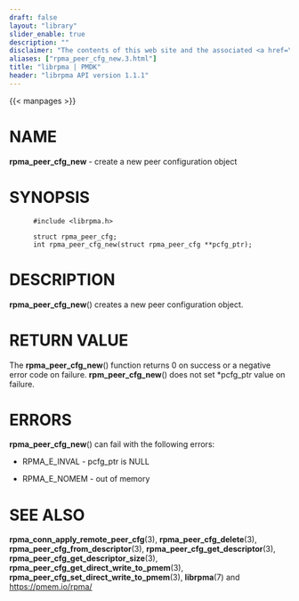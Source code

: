 ```yaml
---
draft: false
layout: "library"
slider_enable: true
description: ""
disclaimer: "The contents of this web site and the associated <a href=\"https://github.com/pmem\">GitHub repositories</a> are BSD-licensed open source."
aliases: ["rpma_peer_cfg_new.3.html"]
title: "librpma | PMDK"
header: "librpma API version 1.1.1"
---
```

{{< manpages >}}

[comment]: <> (SPDX-License-Identifier: BSD-3-Clause)
[comment]: <> (Copyright 2020-2023, Intel Corporation)

# NAME

**rpma_peer_cfg_new** - create a new peer configuration object

# SYNOPSIS

          #include <librpma.h>

          struct rpma_peer_cfg;
          int rpma_peer_cfg_new(struct rpma_peer_cfg **pcfg_ptr);

# DESCRIPTION

**rpma_peer_cfg_new**() creates a new peer configuration object.

# RETURN VALUE

The **rpma_peer_cfg_new**() function returns 0 on success or a negative
error code on failure. **rpm_peer_cfg_new**() does not set \*pcfg_ptr
value on failure.

# ERRORS

**rpma_peer_cfg_new**() can fail with the following errors:

-   RPMA_E\_INVAL - pcfg_ptr is NULL

-   RPMA_E\_NOMEM - out of memory

# SEE ALSO

**rpma_conn_apply_remote_peer_cfg**(3), **rpma_peer_cfg_delete**(3),
**rpma_peer_cfg_from_descriptor**(3),
**rpma_peer_cfg_get_descriptor**(3),
**rpma_peer_cfg_get_descriptor_size**(3),
**rpma_peer_cfg_get_direct_write_to_pmem**(3),
**rpma_peer_cfg_set_direct_write_to_pmem**(3), **librpma**(7) and
https://pmem.io/rpma/

